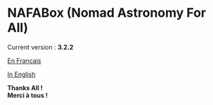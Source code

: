 # NAFABox (Nomad Astronomy For All)

Current version : **3.2.2**

[En Francais](https://github.com/Patrick-81/NAFABox/blob/master/README_FR.md)

[In English](https://github.com/Patrick-81/NAFABox/blob/master/README_EN.md)

**Thanks All !**   
**Merci à tous !**
